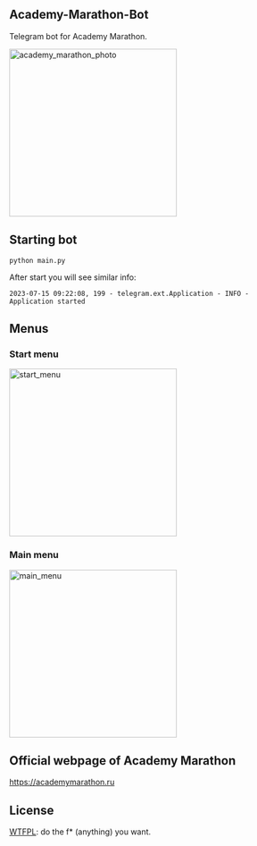 ## Academy-Marathon-Bot
Telegram bot for Academy Marathon.

<img width="300" alt="academy_marathon_photo" src="https://github.com/iglebov/Academy-Marathon-Bot/assets/41822761/fecf8784-bd31-4557-a47d-f06d65c3ddad">

## Starting bot

```
python main.py
```

After start you will see similar info:
```
2023-07-15 09:22:08, 199 - telegram.ext.Application - INFO - Application started
```

## Menus

### Start menu

<img width="300" alt="start_menu" src="https://github.com/iglebov/Academy-Marathon-Bot/assets/41822761/d8afdd13-b0d0-4c24-b259-670138eeb501">

### Main menu

<img width="300" alt="main_menu" src="https://github.com/iglebov/Academy-Marathon-Bot/assets/41822761/9732beed-18c0-4783-b418-1727be6b9b7d">

## Official webpage of Academy Marathon

https://academymarathon.ru

## License

[WTFPL](https://en.wikipedia.org/wiki/WTFPL): do the f* (anything) you want.
